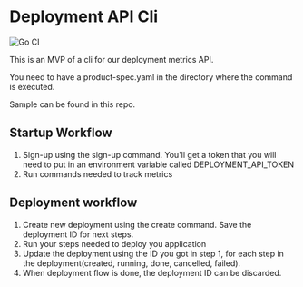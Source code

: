 # Deployment API Cli
![Go CI](https://github.com/mgudmund/deployment-api-cli/workflows/Go%20CI/badge.svg)

This is an MVP of a cli for our deployment metrics API. 

You need to have a product-spec.yaml in the directory where the command is executed. 

Sample can be found in this repo. 

## Startup Workflow

1. Sign-up using the sign-up command. You'll get a token that you will need to put in an environment variable called DEPLOYMENT_API_TOKEN
2. Run commands needed to track metrics

## Deployment workflow

1. Create new deployment using the create command. Save the deployment ID for next steps. 
2. Run your steps needed to deploy you application
3. Update the deployment using the ID you got in step 1, for each step in the deployment(created, running, done, cancelled, failed).
4. When deployment flow is done, the deployment ID can be discarded. 

  
